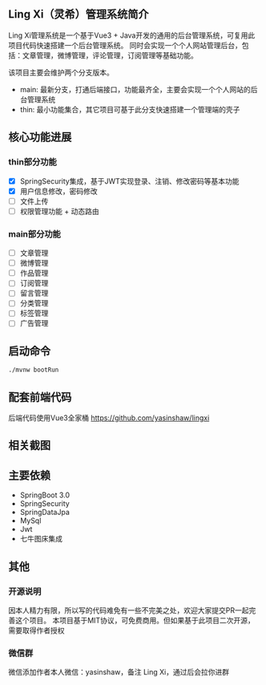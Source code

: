 ## Ling Xi（灵希）管理系统简介
Ling Xi管理系统是一个基于Vue3 + Java开发的通用的后台管理系统，可复用此项目代码快速搭建一个后台管理系统。
同时会实现一个个人网站管理后台，包括：文章管理，微博管理，评论管理，订阅管理等基础功能。

该项目主要会维护两个分支版本。
- main: 最新分支，打通后端接口，功能最齐全，主要会实现一个个人网站的后台管理系统
- thin: 最小功能集合，其它项目可基于此分支快速搭建一个管理端的壳子

## 核心功能进展
### thin部分功能
- [x] SpringSecurity集成，基于JWT实现登录、注销、修改密码等基本功能
- [x] 用户信息修改，密码修改
- [ ] 文件上传
- [ ] 权限管理功能 + 动态路由
### main部分功能
- [ ] 文章管理
- [ ] 微博管理
- [ ] 作品管理
- [ ] 订阅管理
- [ ] 留言管理
- [ ] 分类管理
- [ ] 标签管理
- [ ] 广告管理

## 启动命令
```bash
./mvnw bootRun
```

## 配套前端代码
后端代码使用Vue3全家桶 https://github.com/yasinshaw/lingxi

## 相关截图

## 主要依赖
- SpringBoot 3.0 
- SpringSecurity
- SpringDataJpa
- MySql
- Jwt
- 七牛图床集成

## 其他
### 开源说明
因本人精力有限，所以写的代码难免有一些不完美之处，欢迎大家提交PR一起完善这个项目。
本项目基于MIT协议，可免费商用。但如果基于此项目二次开源，需要取得作者授权

### 微信群
微信添加作者本人微信：yasinshaw，备注 Ling Xi，通过后会拉你进群